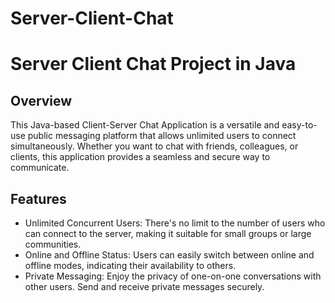 # Server-Client-Chat
<h1>Server Client Chat Project in Java</h1>

<h2>Overview</h2>
<p>This Java-based Client-Server Chat Application is a versatile and easy-to-use public messaging platform that allows unlimited users to connect simultaneously.
  Whether you want to chat with friends, colleagues, or clients, this application provides a seamless and secure way to communicate.</p>

<h2>Features</h2>
<ul>
  <li>Unlimited Concurrent Users: There's no limit to the number of users who can connect to the server, making it suitable for small groups or large communities.</li>
  <li>Online and Offline Status: Users can easily switch between online and offline modes, indicating their availability to others.</li>
  <li>Private Messaging: Enjoy the privacy of one-on-one conversations with other users. Send and receive private messages securely.</li>
</ul>
